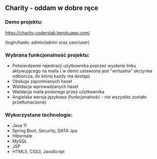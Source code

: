 ## Charity - oddam w dobre ręce

### Demo projektu:
https://charity-coderslab.herokuapp.com/

(login/hasło: admin/admin oraz user/user)

### Wybrana funkcjonalność projektu:
- Potwierdzenie rejestracji użytkownika poprzez wysłanie
linku aktywującego na maila ( w demo ustawiona jest "wirtualna" skrzynka odbiorcza, do której każdy ma dostęp)
- Obsługa zapomnianych haseł
- Walidacja wprowadzanych haseł
- Walidacja maila podanego przez użytkownika
- Angielska wersja językowa (funkcjonalność - nie wszystko zostało przetłumaczone)

### Wykorzystane technologie:

- Java 11
- Spring Boot, Security, DATA Jpa
- Hibernate
- MySQL
- JSP
- HTML5, CSS3, JavaScript
